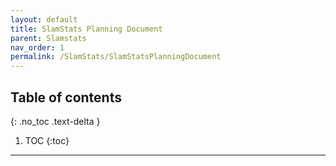 ```yaml
---
layout: default
title: SlamStats Planning Document
parent: Slamstats
nav_order: 1
permalink: /SlamStats/SlamStatsPlanningDocument
---
```


## Table of contents

{: .no_toc .text-delta }

1. TOC
{:toc}

---
